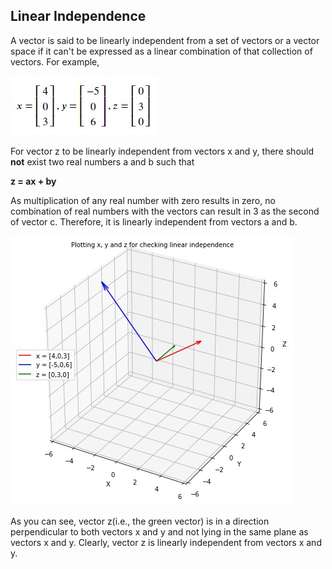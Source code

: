 ## Linear Independence
A vector is said to be linearly independent from a set of vectors or a vector space if it can't be expressed as a linear combination of that collection of vectors. For example,

![Linear Independence 1](./assets/li1.jpg)

For vector z to be linearly independent from vectors x and y, there should **not** exist two real numbers a and b such that

**z = ax + by**

As multiplication of any real number with zero results in zero, no combination of real numbers with the vectors can result in 3 as the second of vector c. Therefore, it is linearly independent from vectors a and b.

![Linear Independence 2](./assets/li2.jpg)

As you can see, vector z(i.e., the green vector) is in a direction perpendicular to both vectors x and y and not lying in the same plane as vectors x and y. Clearly, vector z is linearly independent from vectors x and y.
